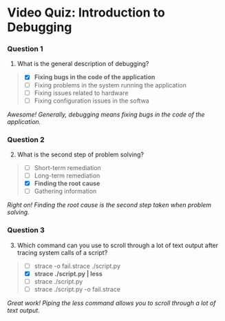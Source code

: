 # Video Quiz: Introduction to Debugging

### Question 1

1. What is the general description of debugging?

> - [x] **Fixing bugs in the code of the application**
> - [ ] Fixing problems in the system running the application  
> - [ ] Fixing issues related to hardware  
> - [ ] Fixing configuration issues in the softwa

*Awesome! Generally, debugging means fixing bugs in the code of the application.*

### Question 2

2. What is the second step of problem solving?  

> - [ ] Short-term remediation  
> - [ ] Long-term remediation  
> - [x] **Finding the root cause**  
> - [ ] Gathering information

*Right on! Finding the root cause is the second step taken when problem solving.*

### Question 3

3. Which command can you use to scroll through a lot of text output after tracing system calls of a script?

> - [ ] strace -o fail.strace ./script.py
> - [x] **strace ./script.py | less**
> - [ ] strace ./script.py
> - [ ] strace ./script.py -o fail.strace

*Great work! Piping the less command allows you to scroll through a lot of text output.*
